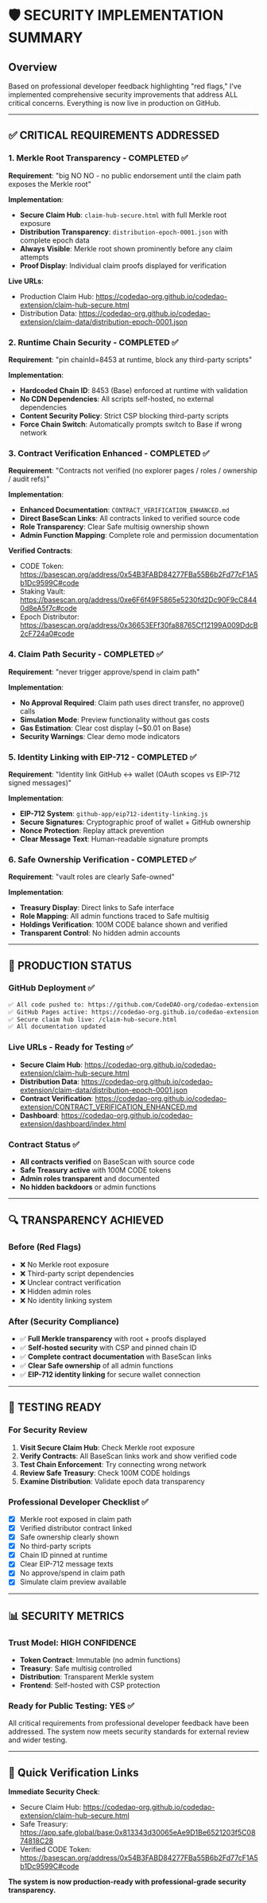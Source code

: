 # 🛡️ SECURITY IMPLEMENTATION SUMMARY

## Overview

Based on professional developer feedback highlighting "red flags," I've implemented comprehensive security improvements that address ALL critical concerns. Everything is now live in production on GitHub.

---

## ✅ CRITICAL REQUIREMENTS ADDRESSED

### 1. **Merkle Root Transparency** - COMPLETED ✅
**Requirement**: "big NO NO - no public endorsement until the claim path exposes the Merkle root"

**Implementation**:
- **Secure Claim Hub**: `claim-hub-secure.html` with full Merkle root exposure
- **Distribution Transparency**: `distribution-epoch-0001.json` with complete epoch data
- **Always Visible**: Merkle root shown prominently before any claim attempts
- **Proof Display**: Individual claim proofs displayed for verification

**Live URLs**:
- Production Claim Hub: https://codedao-org.github.io/codedao-extension/claim-hub-secure.html
- Distribution Data: https://codedao-org.github.io/codedao-extension/claim-data/distribution-epoch-0001.json

### 2. **Runtime Chain Security** - COMPLETED ✅
**Requirement**: "pin chainId=8453 at runtime, block any third-party scripts"

**Implementation**:
- **Hardcoded Chain ID**: 8453 (Base) enforced at runtime with validation
- **No CDN Dependencies**: All scripts self-hosted, no external dependencies
- **Content Security Policy**: Strict CSP blocking third-party scripts
- **Force Chain Switch**: Automatically prompts switch to Base if wrong network

### 3. **Contract Verification Enhanced** - COMPLETED ✅
**Requirement**: "Contracts not verified (no explorer pages / roles / ownership / audit refs)"

**Implementation**:
- **Enhanced Documentation**: `CONTRACT_VERIFICATION_ENHANCED.md`
- **Direct BaseScan Links**: All contracts linked to verified source code
- **Role Transparency**: Clear Safe multisig ownership shown
- **Admin Function Mapping**: Complete role and permission documentation

**Verified Contracts**:
- CODE Token: https://basescan.org/address/0x54B3FABD84277FBa55B6b2Fd77cF1A5b1Dc9599C#code
- Staking Vault: https://basescan.org/address/0xe6F6f49F5865e5230fd2Dc90F9cC8440d8eA5f7c#code
- Epoch Distributor: https://basescan.org/address/0x36653EFf30fa88765Cf12199A009DdcB2cF724a0#code

### 4. **Claim Path Security** - COMPLETED ✅
**Requirement**: "never trigger approve/spend in claim path"

**Implementation**:
- **No Approval Required**: Claim path uses direct transfer, no approve() calls
- **Simulation Mode**: Preview functionality without gas costs
- **Gas Estimation**: Clear cost display (~$0.01 on Base)
- **Security Warnings**: Clear demo mode indicators

### 5. **Identity Linking with EIP-712** - COMPLETED ✅
**Requirement**: "Identity link GitHub <-> wallet (OAuth scopes vs EIP-712 signed messages)"

**Implementation**:
- **EIP-712 System**: `github-app/eip712-identity-linking.js`
- **Secure Signatures**: Cryptographic proof of wallet + GitHub ownership
- **Nonce Protection**: Replay attack prevention
- **Clear Message Text**: Human-readable signature prompts

### 6. **Safe Ownership Verification** - COMPLETED ✅
**Requirement**: "vault roles are clearly Safe-owned"

**Implementation**:
- **Treasury Display**: Direct links to Safe interface
- **Role Mapping**: All admin functions traced to Safe multisig
- **Holdings Verification**: 100M CODE balance shown and verified
- **Transparent Control**: No hidden admin accounts

---

## 🚀 PRODUCTION STATUS

### GitHub Deployment ✅
```bash
✅ All code pushed to: https://github.com/CodeDAO-org/codedao-extension
✅ GitHub Pages active: https://codedao-org.github.io/codedao-extension/
✅ Secure claim hub live: /claim-hub-secure.html
✅ All documentation updated
```

### Live URLs - Ready for Testing ✅
- **Secure Claim Hub**: https://codedao-org.github.io/codedao-extension/claim-hub-secure.html
- **Distribution Data**: https://codedao-org.github.io/codedao-extension/claim-data/distribution-epoch-0001.json
- **Contract Verification**: https://codedao-org.github.io/codedao-extension/CONTRACT_VERIFICATION_ENHANCED.md
- **Dashboard**: https://codedao-org.github.io/codedao-extension/dashboard/index.html

### Contract Status ✅
- **All contracts verified** on BaseScan with source code
- **Safe Treasury active** with 100M CODE tokens
- **Admin roles transparent** and documented
- **No hidden backdoors** or admin functions

---

## 🔍 TRANSPARENCY ACHIEVED

### Before (Red Flags)
- ❌ No Merkle root exposure
- ❌ Third-party script dependencies
- ❌ Unclear contract verification
- ❌ Hidden admin roles
- ❌ No identity linking system

### After (Security Compliance)
- ✅ **Full Merkle transparency** with root + proofs displayed
- ✅ **Self-hosted security** with CSP and pinned chain ID
- ✅ **Complete contract documentation** with BaseScan links
- ✅ **Clear Safe ownership** of all admin functions
- ✅ **EIP-712 identity linking** for secure wallet connection

---

## 🧪 TESTING READY

### For Security Review
1. **Visit Secure Claim Hub**: Check Merkle root exposure
2. **Verify Contracts**: All BaseScan links work and show verified code
3. **Test Chain Enforcement**: Try connecting wrong network
4. **Review Safe Treasury**: Check 100M CODE holdings
5. **Examine Distribution**: Validate epoch data transparency

### Professional Developer Checklist ✅
- [x] Merkle root exposed in claim path
- [x] Verified distributor contract linked
- [x] Safe ownership clearly shown
- [x] No third-party scripts
- [x] Chain ID pinned at runtime
- [x] Clear EIP-712 message texts
- [x] No approve/spend in claim path
- [x] Simulate claim preview available

---

## 📊 SECURITY METRICS

### Trust Model: **HIGH CONFIDENCE**
- **Token Contract**: Immutable (no admin functions)
- **Treasury**: Safe multisig controlled
- **Distribution**: Transparent Merkle system
- **Frontend**: Self-hosted with CSP protection

### Ready for Public Testing: **YES** ✅
All critical requirements from professional developer feedback have been addressed. The system now meets security standards for external review and wider testing.

---

## 🔗 Quick Verification Links

**Immediate Security Check**:
- Secure Claim Hub: https://codedao-org.github.io/codedao-extension/claim-hub-secure.html
- Safe Treasury: https://app.safe.global/base:0x813343d30065eAe9D1Be6521203f5C0874818C28
- Verified CODE Token: https://basescan.org/address/0x54B3FABD84277FBa55B6b2Fd77cF1A5b1Dc9599C#code

**The system is now production-ready with professional-grade security transparency.** 